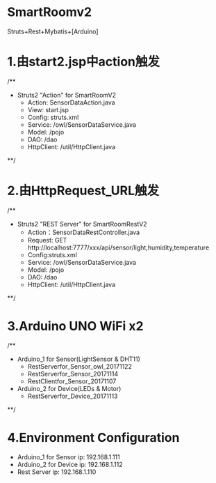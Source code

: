 # SmartRoomv2
Struts+Rest+Mybatis+[Arduino]

# 1.由start2.jsp中action触发

/**
 * Struts2 "Action" for SmartRoomV2
    - Action: SensorDataAction.java
    - View: start.jsp
    - Config: struts.xml
    - Service: /owl/SensorDataService.java
    - Model: /pojo
    - DAO: /dao
    - HttpClient: /util/HttpClient.java
    
 **/
 
 
 # 2.由HttpRequest_URL触发
 
 /**
 * Struts2 "REST Server" for SmartRoomRestV2
    - Action：SensorDataRestController.java
    - Request: GET http://localhost:7777/xxx/api/sensor/light,humidity,temperature
    - Config:struts.xml
    - Service: /owl/SensorDataService.java
    - Model: /pojo
    - DAO: /dao
    - HttpClient: /util/HttpClient.java
    
 **/

# 3.Arduino UNO WiFi x2

/**
* Arduino_1 for Sensor(LightSensor & DHT11)
    - RestServerfor_Sensor_owl_20171122
    - RestServerfor_Sensor_20171114
    - RestClientfor_Sensor_20171107
* Arduino_2 for Device(LEDs & Motor)
    - RestServerfor_Device_20171113
    
**/

# 4.Environment Configuration 
- Arduino_1 for Sensor ip: 192.168.1.111
- Arduino_2 for Device ip: 192.168.1.112
- Rest Server ip: 192.168.1.110
